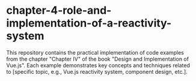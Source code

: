# chapter-4-role-and-implementation-of-a-reactivity-system

This repository contains the practical implementation of code examples from the chapter "Chapter IV" of the book "Design and Implementation of Vue.js". Each example demonstrates key concepts and techniques related to [specific topic, e.g., Vue.js reactivity system, component design, etc.].